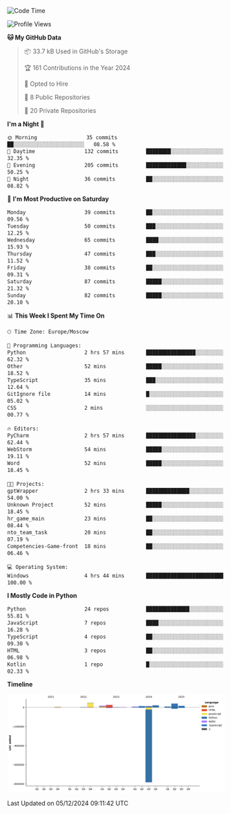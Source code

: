 <!--START_SECTION:waka-->
![Code Time](http://img.shields.io/badge/Code%20Time-557%20hrs%2022%20mins-blue)

![Profile Views](http://img.shields.io/badge/Profile%20Views-3-blue)

**🐱 My GitHub Data** 

> 📦 33.7 kB Used in GitHub's Storage 
 > 
> 🏆 161 Contributions in the Year 2024
 > 
> 💼 Opted to Hire
 > 
> 📜 8 Public Repositories 
 > 
> 🔑 20 Private Repositories 
 > 
**I'm a Night 🦉** 

```text
🌞 Morning                35 commits          ██░░░░░░░░░░░░░░░░░░░░░░░   08.58 % 
🌆 Daytime                132 commits         ████████░░░░░░░░░░░░░░░░░   32.35 % 
🌃 Evening                205 commits         █████████████░░░░░░░░░░░░   50.25 % 
🌙 Night                  36 commits          ██░░░░░░░░░░░░░░░░░░░░░░░   08.82 % 
```
📅 **I'm Most Productive on Saturday** 

```text
Monday                   39 commits          ██░░░░░░░░░░░░░░░░░░░░░░░   09.56 % 
Tuesday                  50 commits          ███░░░░░░░░░░░░░░░░░░░░░░   12.25 % 
Wednesday                65 commits          ████░░░░░░░░░░░░░░░░░░░░░   15.93 % 
Thursday                 47 commits          ███░░░░░░░░░░░░░░░░░░░░░░   11.52 % 
Friday                   38 commits          ██░░░░░░░░░░░░░░░░░░░░░░░   09.31 % 
Saturday                 87 commits          █████░░░░░░░░░░░░░░░░░░░░   21.32 % 
Sunday                   82 commits          █████░░░░░░░░░░░░░░░░░░░░   20.10 % 
```


📊 **This Week I Spent My Time On** 

```text
🕑︎ Time Zone: Europe/Moscow

💬 Programming Languages: 
Python                   2 hrs 57 mins       ████████████████░░░░░░░░░   62.32 % 
Other                    52 mins             █████░░░░░░░░░░░░░░░░░░░░   18.52 % 
TypeScript               35 mins             ███░░░░░░░░░░░░░░░░░░░░░░   12.64 % 
GitIgnore file           14 mins             █░░░░░░░░░░░░░░░░░░░░░░░░   05.02 % 
CSS                      2 mins              ░░░░░░░░░░░░░░░░░░░░░░░░░   00.77 % 

🔥 Editors: 
PyCharm                  2 hrs 57 mins       ████████████████░░░░░░░░░   62.44 % 
WebStorm                 54 mins             █████░░░░░░░░░░░░░░░░░░░░   19.11 % 
Word                     52 mins             █████░░░░░░░░░░░░░░░░░░░░   18.45 % 

🐱‍💻 Projects: 
gptWrapper               2 hrs 33 mins       ██████████████░░░░░░░░░░░   54.00 % 
Unknown Project          52 mins             █████░░░░░░░░░░░░░░░░░░░░   18.45 % 
hr_game_main             23 mins             ██░░░░░░░░░░░░░░░░░░░░░░░   08.44 % 
nto_team_task            20 mins             ██░░░░░░░░░░░░░░░░░░░░░░░   07.19 % 
Competencies-Game-front  18 mins             ██░░░░░░░░░░░░░░░░░░░░░░░   06.46 % 

💻 Operating System: 
Windows                  4 hrs 44 mins       █████████████████████████   100.00 % 
```

**I Mostly Code in Python** 

```text
Python                   24 repos            ██████████████░░░░░░░░░░░   55.81 % 
JavaScript               7 repos             ████░░░░░░░░░░░░░░░░░░░░░   16.28 % 
TypeScript               4 repos             ██░░░░░░░░░░░░░░░░░░░░░░░   09.30 % 
HTML                     3 repos             ██░░░░░░░░░░░░░░░░░░░░░░░   06.98 % 
Kotlin                   1 repo              █░░░░░░░░░░░░░░░░░░░░░░░░   02.33 % 
```



**Timeline**

![Lines of Code chart](https://raw.githubusercontent.com/adlemx/adlemx/main/assets/bar_graph.png)


 Last Updated on 05/12/2024 09:11:42 UTC
<!--END_SECTION:waka-->
